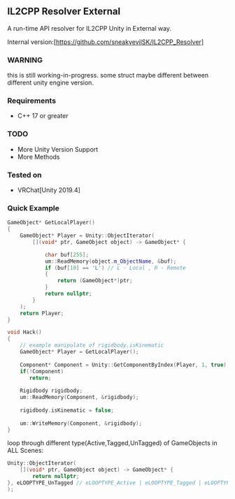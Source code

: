 ## IL2CPP Resolver External
A run-time API resolver for IL2CPP Unity in External way.

Internal version:[https://github.com/sneakyevilSK/IL2CPP_Resolver]

### WARNING
this is still working-in-progress.
some struct maybe different between different unity engine version.

### Requirements
* C++ 17 or greater

### TODO
* More Unity Version Support
* More Methods

### Tested on
* VRChat[Unity 2019.4]

### Quick Example
```cpp
GameObject* GetLocalPlayer()
{
    GameObject* Player = Unity::ObjectIterator(
        [](void* ptr, GameObject object) -> GameObject* {

            char buf[255];
            um::ReadMemory(object.m_ObjectName, &buf);
            if (buf[10] == 'L') // L - Local , R - Remote
            {
                return (GameObject*)ptr;
            }
            return nullptr;
        }
    );
    return Player;
}

void Hack()
{
    // example manipulate of rigidbody.isKinematic
    GameObject* Player = GetLocalPlayer();
    
    Component* Component = Unity::GetComponentByIndex(Player, 1, true);
    if(!Component)
       return;
    
    Rigidbody rigidbody;
    um::ReadMemory(Component, &rigidbody);
    
    rigidbody.isKinematic = false;
    
    um::WriteMemory(Component, &rigidbody);
}
```

loop through different type(Active,Tagged,UnTagged) of GameObjects in ALL Scenes:
```cpp
Unity::ObjectIterator(
    [](void* ptr, GameObject object) -> GameObject* {
        return nullptr;
}, eLOOPTYPE_UnTagged // eLOOPTYPE_Active | eLOOPTYPE_Tagged | eLOOPTYPE_UnTagged
);
```
